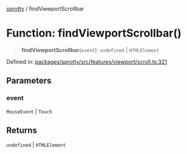 
[sprotty](../globals) / findViewportScrollbar

# Function: findViewportScrollbar()

> **findViewportScrollbar**(`event`): `undefined` \| `HTMLElement`

Defined in: [packages/sprotty/src/features/viewport/scroll.ts:321](https://github.com/eclipse-sprotty/sprotty/blob/f9b2433481cc27a1ac0c92d525a92039ae7f6c76/packages/sprotty/src/features/viewport/scroll.ts#L321)

## Parameters

### event

`MouseEvent` | `Touch`

## Returns

`undefined` \| `HTMLElement`
